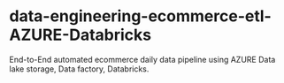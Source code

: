 # data-engineering-ecommerce-etl-AZURE-Databricks
End-to-End automated ecommerce daily data pipeline using AZURE Data lake storage, Data factory, Databricks.
